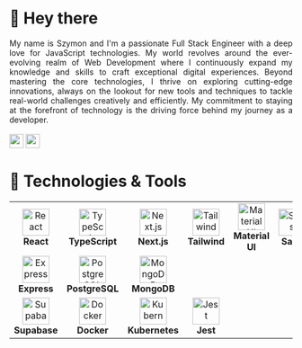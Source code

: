 # 👋 Hey there

<div align="justify">
My name is Szymon and I'm a passionate Full Stack Engineer with a deep love for JavaScript technologies. My world revolves around the ever-evolving realm of Web Development where I continuously expand my knowledge and skills to craft exceptional digital experiences.
Beyond mastering the core technologies, I thrive on exploring cutting-edge innovations, always on the lookout for new tools and techniques to tackle real-world challenges creatively and efficiently. My commitment to staying at the forefront of technology is the driving force behind my journey as a developer.
</div>
<br/>
<a href="mailto:grysiewiczszymon47@gmail.com"><img src="https://img.shields.io/badge/Gmail-D14836?style=for-the-badge&logo=gmail&logoColor=white" height=25></a>
<a href="https://www.linkedin.com/in/szymon-grysiewicz-850049289n"><img src="https://img.shields.io/badge/linkedin-%230077B5.svg?&style=for-the-badge&logo=linkedin&logoColor=white" height=25></a>

# 🔧 Technologies & Tools

<table>
  <tr>
    <td align="center" width="108">
      <img src="https://cdn.jsdelivr.net/gh/devicons/devicon/icons/react/react-original.svg" width="48" height="48" alt="React" />
      <br /><strong>React</strong>
    </td>
    <td align="center" width="108">
      <img src="https://cdn.jsdelivr.net/gh/devicons/devicon/icons/typescript/typescript-plain.svg" width="48" height="48" alt="TypeScript" />
      <br /><strong>TypeScript</strong>
    </td>
    <td align="center" width="108">
      <img src="https://cdn.jsdelivr.net/gh/devicons/devicon/icons/nextjs/nextjs-original.svg" width="48" height="48" alt="Next.js" />
      <br /><strong>Next.js</strong>
    </td>
    <td align="center" width="108">
      <img src="https://cdn.jsdelivr.net/gh/devicons/devicon/icons/tailwindcss/tailwindcss-original.svg" width="48" height="48" alt="Tailwind" />
      <br /><strong>Tailwind</strong>
    </td>
    <td align="center" width="108">
      <img src="https://cdn.jsdelivr.net/gh/devicons/devicon/icons/materialui/materialui-original.svg" width="48" height="48" alt="Material UI" />
      <br /><strong>Material UI</strong>
    </td>
    <td align="center" width="108">
      <img src="https://cdn.jsdelivr.net/gh/devicons/devicon/icons/sass/sass-original.svg" width="48" height="48" alt="Sass" />
      <br /><strong>Sass</strong>
    </td>
    <td align="center" width="108">
      <img src="https://cdn.jsdelivr.net/gh/devicons/devicon/icons/nodejs/nodejs-original.svg" width="48" height="48" alt="Node.js" />
      <br /><strong>Node.js</strong>
    </td>
  </tr>
  
  <tr>
    <td align="center" width="108">
      <img src="https://cdn.jsdelivr.net/gh/devicons/devicon/icons/express/express-original.svg" width="48" height="48" alt="Express" />
      <br /><strong>Express</strong>
    </td>
    <td align="center" width="108">
      <img src="https://cdn.jsdelivr.net/gh/devicons/devicon/icons/postgresql/postgresql-original.svg" width="48" height="48" alt="PostgreSQL" />
      <br /><strong>PostgreSQL</strong>
    </td>
    <td align="center" width="108">
      <img src="https://cdn.jsdelivr.net/gh/devicons/devicon/icons/mongodb/mongodb-original.svg" width="48" height="48" alt="MongoDB" />
      <br /><strong>MongoDB</strong>
    </td>
  </tr>
  <tr>
    <td align="center" width="108">
      <img src="https://avatars.githubusercontent.com/u/54469796?s=200&v=4" width="48" height="48" alt="Supabase" />
      <br /><strong>Supabase</strong>
    </td>
    <td align="center" width="108">
      <img src="https://cdn.jsdelivr.net/gh/devicons/devicon/icons/docker/docker-original.svg" width="48" height="48" alt="Docker" />
      <br /><strong>Docker</strong>
    </td>
    <td align="center" width="108">
      <img src="https://cdn.jsdelivr.net/gh/devicons/devicon/icons/kubernetes/kubernetes-plain.svg" width="48" height="48" alt="Kubernetes" />
      <br /><strong>Kubernetes</strong>
    </td>
    <td align="center" width="108">
      <img src="https://cdn.jsdelivr.net/gh/devicons/devicon/icons/jest/jest-plain.svg" width="48" height="48" alt="Jest" />
      <br /><strong>Jest</strong>
    </td>
    <td align="center" width="108">
      <!-- empty cell to keep layout consistent -->
    </td>
  </tr>
</table>


